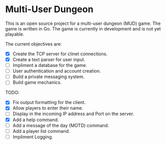 # Multi-User Dungeon 

This is an open source project for a multi-user dungeon (MUD) game. The game is written in Go. The game is currently in development and is not yet playable.

The current objectives are:

- [x] Create the TCP server for clinet connections.
- [x] Create a text parser for user input.
- [ ] Impliment a database for the game.
- [ ] User authentication and account creation.
- [ ] Build a private messaging system.
- [ ] Build game mechanics.

TODO:

- [x] Fix output formatting for the client.
- [x] Allow players to enter their name.
- [ ] Display in the incoming IP address and Port on the server.
- [x] Add a help command.
- [ ] Add a message of the day (MOTD) command.
- [ ] Add a player list command.
- [ ] Impliment Logging.
